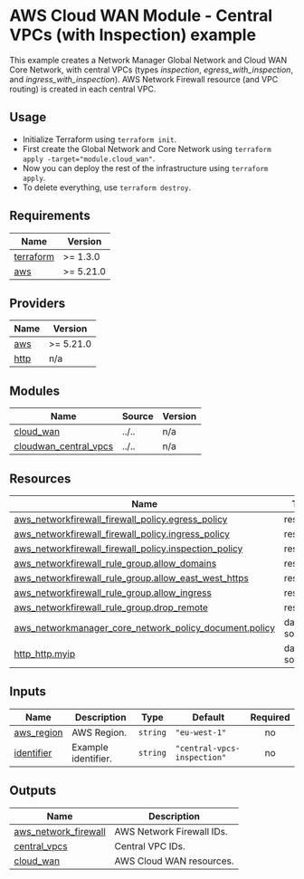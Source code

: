 <!-- BEGIN_TF_DOCS -->
# AWS Cloud WAN Module - Central VPCs (with Inspection) example

This example creates a Network Manager Global Network and Cloud WAN Core Network, with central VPCs (types *inspection*, *egress\_with\_inspection*, and *ingress\_with\_inspection*). AWS Network Firewall resource (and VPC routing) is created in each central VPC.

## Usage

- Initialize Terraform using `terraform init`.
- First create the Global Network and Core Network using `terraform apply -target="module.cloud_wan"`.
- Now you can deploy the rest of the infrastructure using `terraform apply`.
- To delete everything, use `terraform destroy`.

## Requirements

| Name | Version |
|------|---------|
| <a name="requirement_terraform"></a> [terraform](#requirement\_terraform) | >= 1.3.0 |
| <a name="requirement_aws"></a> [aws](#requirement\_aws) | >= 5.21.0 |

## Providers

| Name | Version |
|------|---------|
| <a name="provider_aws"></a> [aws](#provider\_aws) | >= 5.21.0 |
| <a name="provider_http"></a> [http](#provider\_http) | n/a |

## Modules

| Name | Source | Version |
|------|--------|---------|
| <a name="module_cloud_wan"></a> [cloud\_wan](#module\_cloud\_wan) | ../.. | n/a |
| <a name="module_cloudwan_central_vpcs"></a> [cloudwan\_central\_vpcs](#module\_cloudwan\_central\_vpcs) | ../.. | n/a |

## Resources

| Name | Type |
|------|------|
| [aws_networkfirewall_firewall_policy.egress_policy](https://registry.terraform.io/providers/hashicorp/aws/latest/docs/resources/networkfirewall_firewall_policy) | resource |
| [aws_networkfirewall_firewall_policy.ingress_policy](https://registry.terraform.io/providers/hashicorp/aws/latest/docs/resources/networkfirewall_firewall_policy) | resource |
| [aws_networkfirewall_firewall_policy.inspection_policy](https://registry.terraform.io/providers/hashicorp/aws/latest/docs/resources/networkfirewall_firewall_policy) | resource |
| [aws_networkfirewall_rule_group.allow_domains](https://registry.terraform.io/providers/hashicorp/aws/latest/docs/resources/networkfirewall_rule_group) | resource |
| [aws_networkfirewall_rule_group.allow_east_west_https](https://registry.terraform.io/providers/hashicorp/aws/latest/docs/resources/networkfirewall_rule_group) | resource |
| [aws_networkfirewall_rule_group.allow_ingress](https://registry.terraform.io/providers/hashicorp/aws/latest/docs/resources/networkfirewall_rule_group) | resource |
| [aws_networkfirewall_rule_group.drop_remote](https://registry.terraform.io/providers/hashicorp/aws/latest/docs/resources/networkfirewall_rule_group) | resource |
| [aws_networkmanager_core_network_policy_document.policy](https://registry.terraform.io/providers/hashicorp/aws/latest/docs/data-sources/networkmanager_core_network_policy_document) | data source |
| [http_http.myip](https://registry.terraform.io/providers/hashicorp/http/latest/docs/data-sources/http) | data source |

## Inputs

| Name | Description | Type | Default | Required |
|------|-------------|------|---------|:--------:|
| <a name="input_aws_region"></a> [aws\_region](#input\_aws\_region) | AWS Region. | `string` | `"eu-west-1"` | no |
| <a name="input_identifier"></a> [identifier](#input\_identifier) | Example identifier. | `string` | `"central-vpcs-inspection"` | no |

## Outputs

| Name | Description |
|------|-------------|
| <a name="output_aws_network_firewall"></a> [aws\_network\_firewall](#output\_aws\_network\_firewall) | AWS Network Firewall IDs. |
| <a name="output_central_vpcs"></a> [central\_vpcs](#output\_central\_vpcs) | Central VPC IDs. |
| <a name="output_cloud_wan"></a> [cloud\_wan](#output\_cloud\_wan) | AWS Cloud WAN resources. |
<!-- END_TF_DOCS -->